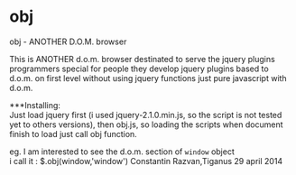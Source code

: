 obj
===

obj - ANOTHER D.O.M. browser




This is ANOTHER d.o.m. browser destinated to serve the jquery plugins programmers 
special for people they develop jquery plugins based to d.o.m. on first level
without using jquery functions just pure javascript with d.o.m. 
			     
***Installing:                                            
	Just load jquery first (i used jquery-2.1.0.min.js,
so the script is not tested yet to others versions),
then obj.js, so loading the scripts when document finish to load
just call obj function.

eg. I am interested to see the d.o.m. section of `window` object  
i call it :
	$.obj(window,'window') 
Constantin Razvan,Tiganus 
						29 april 2014 

